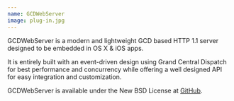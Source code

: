 ```yaml
---
name: GCDWebServer
image: plug-in.jpg
---
```


GCDWebServer is a modern and lightweight GCD based HTTP 1.1 server designed to be embedded in OS X & iOS apps.

It is entirely built with an event-driven design using Grand Central Dispatch for best performance and concurrency while offering a well designed API for easy integration and customization.

GCDWebServer is available under the New BSD License at [GitHub](https://github.com/swisspol/GCDWebServer).
